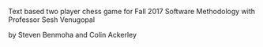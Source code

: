 Text based two player chess game for Fall 2017 Software Methodology with Professor Sesh Venugopal


by Steven Benmoha and Colin Ackerley